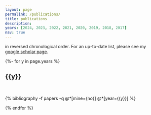 ```yaml
---
layout: page
permalink: /publications/
title: publications
description: 
years: [2024, 2023, 2022, 2021, 2020, 2019, 2018, 2017]
nav: true
---
```

<p fontsize = 11> in reversed chronological order. For an up-to-date list, please see my <a href='https://scholar.google.com/citations?user=39Jo6ZoAAAAJ&hl=en'>google scholar page</a>.</p>

<!-- _pages/publications.md -->
<div class="publications">

{%- for y in page.years %}
  <h2 class="year">{{y}}</h2>
  <p style="margin-top:50px">
  {% bibliography -f papers -q @*[mine={no}] @*[year={{y}}]  %}
  </p>
{% endfor %}

</div>

